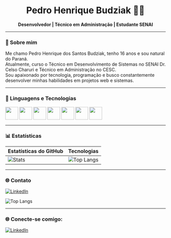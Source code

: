 <h1 align="center">Pedro Henrique Budziak 🧑‍💻</h1>

<p align="center">
  <strong>Desenvolvedor | Técnico em Administração | Estudante SENAI</strong>
</p>

---

### 👋 Sobre mim

Me chamo Pedro Henrique dos Santos Budziak, tenho 16 anos e sou natural do Paraná.  
Atualmente, curso o Técnico em Desenvolvimento de Sistemas no SENAI Dr. Celso Charuri e Técnico em Administração no CESC.  
Sou apaixonado por tecnologia, programação e busco constantemente desenvolver minhas habilidades em projetos web e sistemas.

---

### 🚀 Linguagens e Tecnologias

<p align="left">
  <img src="https://cdn.jsdelivr.net/gh/devicons/devicon/icons/html5/html5-original.svg" width="40px" />
  <img src="https://cdn.jsdelivr.net/gh/devicons/devicon/icons/css3/css3-original.svg" width="40px" />
  <img src="https://cdn.jsdelivr.net/gh/devicons/devicon/icons/javascript/javascript-original.svg" width="40px" />
  <img src="https://cdn.jsdelivr.net/gh/devicons/devicon/icons/typescript/typescript-original.svg" width="40px" />
  <img src="https://cdn.jsdelivr.net/gh/devicons/devicon/icons/java/java-original.svg" width="40px" />
  <img src="https://cdn.jsdelivr.net/gh/devicons/devicon/icons/c/c-original.svg" width="40px" />
  <img src="https://cdn.jsdelivr.net/gh/devicons/devicon/icons/mysql/mysql-original.svg" width="40px" />
</p>

---

### 📊 Estatísticas

| Estatísticas do GitHub | Tecnologias |
|------------------------|-------------|
| ![Stats](https://github-readme-stats.vercel.app/api?username=Dev-PedroBudziak&show_icons=true&theme=radical&hide_border=true&count_private=true) | ![Top Langs](https://github-readme-stats.vercel.app/api/top-langs/?username=Dev-PedroBudziak&layout=compact&theme=radical&hide_border=true&langs_count=8) |

---

### 🌐 Contato

[![LinkedIn](https://img.shields.io/badge/-LinkedIn-0077B5?style=for-the-badge&logo=linkedin&logoColor=white)](https://www.linkedin.com/in/dev-pedrobudziak/)


![Top Langs](https://github-readme-stats.vercel.app/api/top-langs/?username=Dev-PedroBudziak&layout=compact&langs_count=10&theme=radical)

---

### 🌐 Conecte-se comigo:

[![LinkedIn](https://img.shields.io/badge/-LinkedIn-0077B5?style=flat-square&logo=linkedin&logoColor=white)](https://www.linkedin.com/in/dev-pedrobudziak/)
